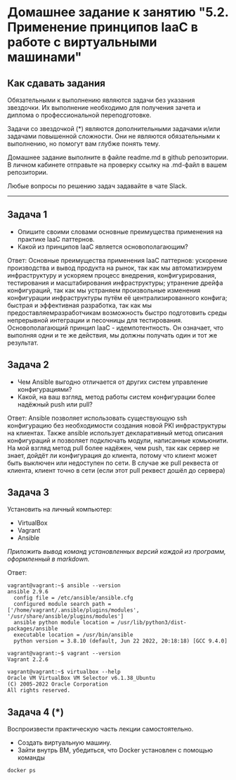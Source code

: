 
# Домашнее задание к занятию "5.2. Применение принципов IaaC в работе с виртуальными машинами"

## Как сдавать задания

Обязательными к выполнению являются задачи без указания звездочки. Их выполнение необходимо для получения зачета и диплома о профессиональной переподготовке.

Задачи со звездочкой (*) являются дополнительными задачами и/или задачами повышенной сложности. Они не являются обязательными к выполнению, но помогут вам глубже понять тему.

Домашнее задание выполните в файле readme.md в github репозитории. В личном кабинете отправьте на проверку ссылку на .md-файл в вашем репозитории.

Любые вопросы по решению задач задавайте в чате Slack.

---

## Задача 1

- Опишите своими словами основные преимущества применения на практике IaaC паттернов.
- Какой из принципов IaaC является основополагающим?

Ответ:
Основные преимущества применения IaaC паттернов: ускорение производства и вывод продукта на рынок, так как мы автоматизируем инфраструктуру и ускоряем процесс внедрения, конфигурирования, тестирования и масштабирования инфраструктуры; утранение дрейфа конфигураций, так как мы устраняем произвольные изменения конфигурации инфраструктуры путём её централизированного конфига; быстрая и эффективная разработка, так как мы предоставляемразработчикам возможность быстро подготовить среды непрерывной интеграции и песочницы для тестирования.
Основополагающий принцип IaaC - идемпотентность. Он означает, что выполняя одни и те же действия, мы должны получать один и тот же результат.

## Задача 2

- Чем Ansible выгодно отличается от других систем управление конфигурациями?
- Какой, на ваш взгляд, метод работы систем конфигурации более надёжный push или pull?

Ответ:
Ansible позволяет использовать существующую ssh конфигурацию без необходимости создания новой PKI инфраструктуры на клиентах. Также ansible использует декларативный метод описания конфигураций и позволяет подключать модули, написанные комьюнити.
На мой взгляд метод pull более надёжен, чем push, так как сервер не знает, дойдёт ли конфигурация до клиента, потому что клиент может быть выключен или недоступен по сети. В случае же pull реквеста от клиента, клиент точно в сети (если этот pull реквест дошёл до сервера)

## Задача 3

Установить на личный компьютер:

- VirtualBox
- Vagrant
- Ansible

*Приложить вывод команд установленных версий каждой из программ, оформленный в markdown.*

Ответ:
```
vagrant@vagrant:~$ ansible --version
ansible 2.9.6
  config file = /etc/ansible/ansible.cfg
  configured module search path = ['/home/vagrant/.ansible/plugins/modules', '/usr/share/ansible/plugins/modules']
  ansible python module location = /usr/lib/python3/dist-packages/ansible
  executable location = /usr/bin/ansible
  python version = 3.8.10 (default, Jun 22 2022, 20:18:18) [GCC 9.4.0]

vagrant@vagrant:~$ vagrant --version
Vagrant 2.2.6  

vagrant@vagrant:~$ virtualbox --help
Oracle VM VirtualBox VM Selector v6.1.38_Ubuntu
(C) 2005-2022 Oracle Corporation
All rights reserved.
```

## Задача 4 (*)

Воспроизвести практическую часть лекции самостоятельно.

- Создать виртуальную машину.
- Зайти внутрь ВМ, убедиться, что Docker установлен с помощью команды
```
docker ps
```
